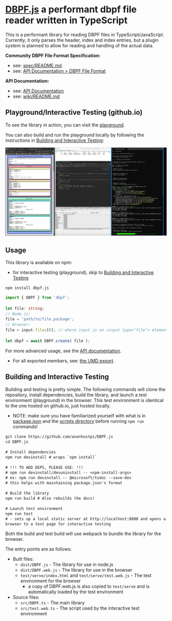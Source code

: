# [DBPF.js](https://anonhostpi.github.io/DBPF.js) a performant dbpf file reader written in TypeScript

This is a performant library for reading DBPF files in TypeScript/JavaScript. Currently, it only parses the header, index and index entries, but a plugin system is planned to allow for reading and handling of the actual data.

**Community DBPF File Format Specification:**
- see: [spec/README.md](spec/README.md).
- see: [API Documentation > DBPF File Format](https://anonhostpi.github.io/DBPF.js/docs/spec)

**API Documentation:**
- see: [API Documentation](https://anonhostpi.github.io/DBPF.js/docs/API)
- see: [wiki/README.md](wiki/README.md)

## Playground/Interactive Testing (github.io)

To see the library in action, you can visit the [playground](https://anonhostpi.github.io/DBPF.js/playground).

You can also build and run the playground locally by following the instructions in [Building and Interactive Testing](#building-and-interactive-testing):

![DBPF.js test environment](https://github.com/anonhostpi/DBPF.js/blob/main/assets/test.png)

## Usage

This library is available on npm:
- for interactive testing (playground), skip to [Building and Interactive Testing](#building-and-interactive-testing)

```pwsh
npm install dbpf.js
```

```typescript
import { DBPF } from 'dbpf';

let file: string;
// Node.js:
file = 'path/to/file.package';
// Browser:
file = input.files[0]; // where input is an <input type="file"> element

let dbpf = await DBPF.create( file );
```

For more advanced usage, see the [API documentation](https://anonhostpi.github.io/DBPF.js/docs/API).
- For all exported members, see: [the UMD export](https://anonhostpi.github.io/DBPF.js/docs/DBPF/variables/dbpf).

## Building and Interactive Testing

Building and testing is pretty simple. The following commands will clone the repository, install dependencies, build the library, and launch a test environment (playground) in the browser. This test environment is identical to the one hosted on github.io, just hosted locally.
- NOTE: make sure you have familiarized yourself with what is in [package.json](package.json) and the [scripts directory](scripts/) before running `npm run` commands!

```pwsh
git clone https://github.com/anonhostpi/DBPF.js
cd DBPF.js

# Install dependencies
npm run devinstall # wraps `npm install`

# !!! TO ADD DEPS, PLEASE USE: !!!
# npm run devinstall/devuninstall -- <npm-install-args>
# ex: npm run devinstall -- @microsoft/tsdoc --save-dev
# this helps with maintaining package.json's format

# Build the library
npm run build # Also rebuilds the docs!

# Launch test environment
npm run test
# - sets up a local static server at http://localhost:8080 and opens a browser to a test page for interactive testing
```

Both the build and test build will use webpack to bundle the library for the browser.

The entry points are as follows:

- Built files:
  - `dist/DBPF.js` - The library for use in node.js
  - `dist/DBPF.web.js` - The library for use in the browser
  - `test/serve/index.html` and `test/serve/test.web.js` - The test environment for the browser
    - a copy of DBPF.web.js is also copied to `test/serve` and is automatically loaded by the test environment
- Source files:
  - `src/DBPF.ts` - The main library
  - `src/test.web.ts` - The script used by the interactive test environment